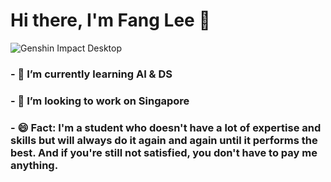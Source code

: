 # Hi there, I'm Fang Lee 👋
<!--
**FangLee2003/fanglee2003** is a ✨ _special_ ✨ repository because its `README.md` (this file) appears on your GitHub profile.
Here are some ideas to get you started:
-->
![Genshin Impact Desktop](https://user-images.githubusercontent.com/75077747/153696602-5d0ee67b-c6ed-451f-a630-111e86596f5c.gif)
### - 🌱 I’m currently learning AI & DS
### - 🔭 I’m looking to work on Singapore
### - 😄 Fact: I'm a student who doesn't have a lot of expertise and skills but will always do it again and again until it performs the best. And if you're still not satisfied, you don't have to pay me anything.
